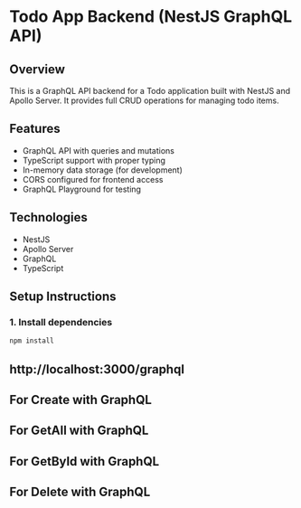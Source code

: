 # Todo App Backend (NestJS GraphQL API)

## Overview

This is a GraphQL API backend for a Todo application built with NestJS and Apollo Server. It provides full CRUD operations for managing todo items.

## Features

- GraphQL API with queries and mutations
- TypeScript support with proper typing
- In-memory data storage (for development)
- CORS configured for frontend access
- GraphQL Playground for testing

## Technologies

- NestJS
- Apollo Server
- GraphQL
- TypeScript

## Setup Instructions

### 1. Install dependencies

```bash
npm install
```

## http://localhost:3000/graphql

## For Create with GraphQL

<!-- {
    "query": "mutation ($input: CreateTodoInput!) { createTodo(createTodoInput: $input) { id title description completed } }",
    "variables": {
        "input": {
            "title": "New Task",
            "description": "Task description here"
        }
    }
} -->

## For GetAll with GraphQL

<!-- {
    "query": "query { todos { id title description completed createdAt updatedAt } }"
} -->

## For GetById with GraphQL

<!-- {
    "query": "query ($id: ID!) { todo(id: $id) { id title description completed } }",
    "variables": {
        "id": "1"
    }
} -->

## For Delete with GraphQL

<!-- {
    "query": "mutation ($id: ID!) { deleteTodo(id: $id) }",
    "variables": {
        "id": "1"
    }
} -->
